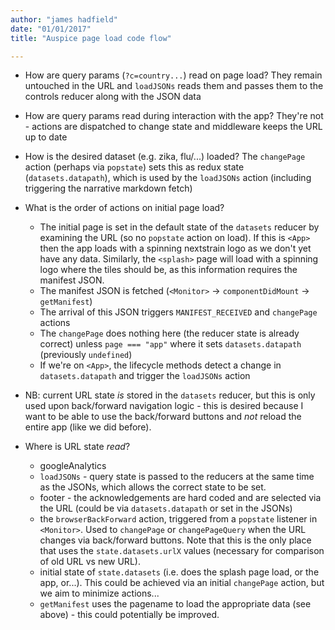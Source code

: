 ```yaml
---
author: "james hadfield"
date: "01/01/2017"
title: "Auspice page load code flow"

---
```


* How are query params (`?c=country...`) read on page load?
They remain untouched in the URL and `loadJSONs` reads them and passes them to the controls reducer along with the JSON data


* How are query params read during interaction with the app?
They're not - actions are dispatched to change state and middleware keeps the URL up to date


* How is the desired dataset (e.g. zika, flu/...) loaded?
The `changePage` action (perhaps via `popstate`) sets this as redux state (`datasets.datapath`), which is used by the `loadJSONs` action (including triggering the narrative markdown fetch)


* What is the order of actions on initial page load?
    * The initial page is set in the default state of the `datasets` reducer by examining the URL (so no `popstate` action on load). If this is `<App>` then the app loads with a spinning nextstrain logo as we don't yet have any data. Similarly, the `<splash>` page will load with a spinning logo where the tiles should be, as this information requires the manifest JSON.
    * The manifest JSON is fetched (`<Monitor>` -> `componentDidMount` -> `getManifest`)
    * The arrival of this JSON triggers `MANIFEST_RECEIVED` and `changePage` actions
    * The `changePage` does nothing here (the reducer state is already correct) unless `page === "app"` where it sets `datasets.datapath` (previously `undefined`)
    * If we're on `<App>`, the lifecycle methods detect a change in `datasets.datapath` and trigger the `loadJSONs` action

* NB: current URL state _is_ stored in the `datasets` reducer, but this is only used upon back/forward navigation logic - this is desired because I want to be able to use the back/forward buttons and _not_ reload the entire app (like we did before).

* Where is URL state _read_?
    * googleAnalytics
    * `loadJSONs` - query state is passed to the reducers at the same time as the JSONs, which allows the correct state to be set.
    * footer - the acknowledgements are hard coded and are selected via the URL (could be via `datasets.datapath` or set in the JSONs)
    * the `browserBackForward` action, triggered from a `popstate` listener in `<Monitor>`. Used to `changePage` or `changePageQuery` when the URL changes via back/forward buttons. Note that this is the only place that uses the `state.datasets.urlX` values (necessary for comparison of old URL vs new URL).
    * initial state of `state.datasets` (i.e. does the splash page load, or the app, or...). This could be achieved via an initial `changePage` action, but we aim to minimize actions...
    * `getManifest` uses the pagename to load the appropriate data (see above) - this could potentially be improved.
